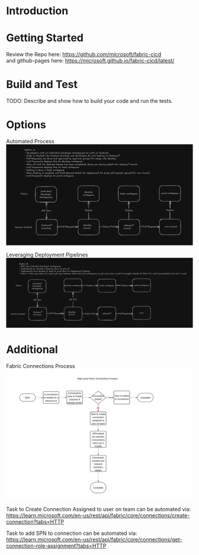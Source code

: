 # Introduction 


# Getting Started
Review the Repo here: https://github.com/microsoft/fabric-cicd <br>
and github-pages here: https://microsoft.github.io/fabric-cicd/latest/ <br>


# Build and Test
TODO: Describe and show how to build your code and run the tests. 

# Options
Automated Process <br>
![Automated Image](docs/automated-cicd-image.png)

Leveraging Deployment Pipelines <br>
![Deployment Pipelines](docs/deployment-pipelines-image.png)


# Additional
Fabric Connections Process <br>
![Connections Process](docs/fabric-connections-process.png) <br>

Task to Create Connection Assigned to user on team can be automated via: https://learn.microsoft.com/en-us/rest/api/fabric/core/connections/create-connection?tabs=HTTP <br>

Task to add SPN to connection can be automated via: https://learn.microsoft.com/en-us/rest/api/fabric/core/connections/get-connection-role-assignment?tabs=HTTP <br>


